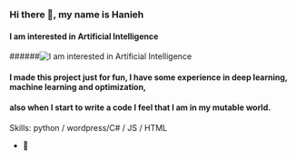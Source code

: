 ### Hi there 👋, my name is Hanieh
#### I am interested in Artificial Intelligence
######![I am interested in Artificial Intelligence](https://uupload.ir/files/qhnu_img_20190330_131957814-min.jpg)

#### I made this project just for fun, I have some experience in deep learning, machine learning and optimization,
#### also when I start to write a code I feel that I am in my mutable world.

Skills: python / wordpress/C# / JS / HTML 

- 🔭











